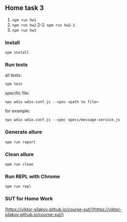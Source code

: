 ## Home task 3 

1. `npm run hw1`
2. `npm run hw2`
2-2. `npm run hw2-2`
3. `npm run hw3`



### Install
`npm install`

### Run tests
all tests:

`npm test`

specific file:

`npx wdio wdio.conf.js --spec <path to file>`

for example:

`npx wdio wdio.conf.js --spec specs/message-service.js`

### Generate allure
`npm run report`

### Clean allure
`npm run clean`

### Run REPL with Chrome
`npm run repl`

### SUT for Home Work
[https://viktor-silakov.github.io/course-sut/](https://viktor-silakov.github.io/course-sut/)
